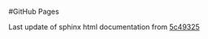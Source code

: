 #GitHub Pages

Last update of sphinx html documentation from [5c49325](https://github.com/NSLS-II-BMM/XAS_Workshops/tree/5c49325b94f5cae45941d97621492f987abea18a)
